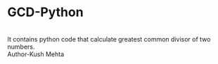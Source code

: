 # GCD-Python
<br>
It contains python code that calculate greatest common divisor of two numbers.
<br>
Author-Kush Mehta
